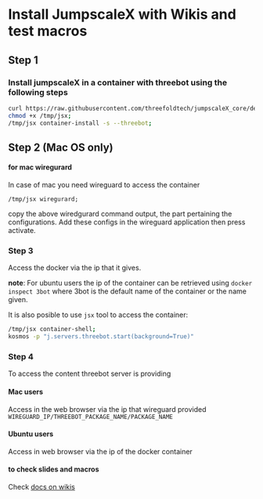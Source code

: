 # Install JumpscaleX with Wikis and test macros

## Step 1

### Install jumpscaleX in a container with threebot using the following steps

```bash
curl https://raw.githubusercontent.com/threefoldtech/jumpscaleX_core/development/install/jsx.py > /tmp/jsx;
chmod +x /tmp/jsx;
/tmp/jsx container-install -s --threebot;
```

## Step 2 (Mac OS only)
#### for mac wiregurard

In case of mac you need wireguard to access the container

`/tmp/jsx wiregurard;`

copy the above wiredgurard command output, the part pertaining the configurations.
Add these configs in the wireguard application then press activate.


### Step 3
Access the docker via the ip that it gives.

**note**: For ubuntu users the ip of the container can be retrieved using
`docker inspect 3bot` where 3bot is the default name of the container or the name given.

It is also posible to use `jsx` tool to access the container:

```bash
/tmp/jsx container-shell;
kosmos -p "j.servers.threebot.start(background=True)"
```

### Step 4
To access the content threebot server is providing
#### Mac users

Access in the web browser via the ip that wireguard provided
`WIREGUARD_IP/THREEBOT_PACKAGE_NAME/PACKAGE_NAME`

#### Ubuntu users

Access in web browser via the ip of the docker container

#### to check slides and macros
Check [docs on wikis](https://github.com/threefoldtech/jumpscaleX_threebot/tree/development/ThreeBotPackages/zerobot/webinterface/wiki/wikis)
